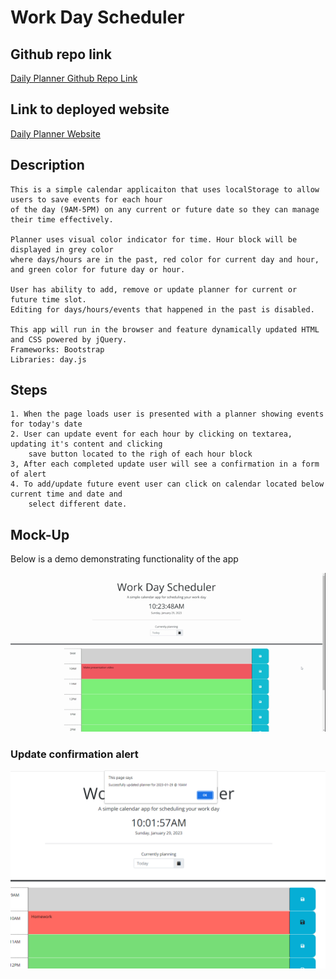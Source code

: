 # Work Day Scheduler

##  Github repo link

[Daily Planner Github Repo Link](https://github.com/mnyzio/daily-planner)

## Link to deployed website

[Daily Planner Website](https://mnyzio.github.io/daily-planner/)

## Description

```
This is a simple calendar applicaiton that uses localStorage to allow users to save events for each hour 
of the day (9AM-5PM) on any current or future date so they can manage their time effectively.

Planner uses visual color indicator for time. Hour block will be displayed in grey color 
where days/hours are in the past, red color for current day and hour, and green color for future day or hour.

User has ability to add, remove or update planner for current or future time slot.
Editing for days/hours/events that happened in the past is disabled.

This app will run in the browser and feature dynamically updated HTML and CSS powered by jQuery.
Frameworks: Bootstrap
Libraries: day.js

```

## Steps

```
1. When the page loads user is presented with a planner showing events for today's date
2. User can update event for each hour by clicking on textarea, updating it's content and clicking 
    save button located to the righ of each hour block
3, After each completed update user will see a confirmation in a form of alert
4. To add/update future event user can click on calendar located below current time and date and 
    select different date.
```



## Mock-Up

Below is a demo demonstrating functionality of the  app

![App Demo](assets/video/Work%20Day%20Scheduler%20(2).gif)

### Update confirmation alert 

![Alert confirmation on planner update](./assets/images/Update%20confirmation.png)